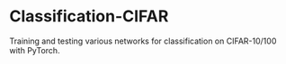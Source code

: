 # Classification-CIFAR
Training and testing various networks for classification on CIFAR-10/100 with PyTorch.

